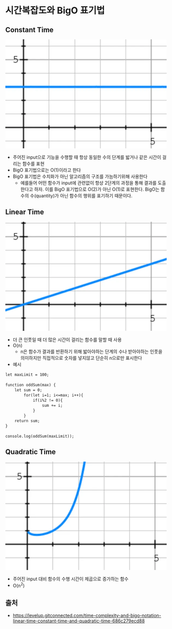 # 시간복잡도와 BigO 표기법

## Constant Time
![Alt text](image.png)
- 주어진 input으로 기능을 수행할 때 항상 동일한 수의 단계를 밟거나 같은 시간이 걸리는 함수를 표현
- BigO 표기법으로는 O(1)이라고 한다
- BigO 표기법은 수치화가 아닌 알고리즘의 구조를 가늠하기위해 사용한다
    - 예를들어 어떤 함수가 input에 관련없이 항상 2단계의 과정을 통해 결과를 도출한다고 하자. 이를 BigO 표기법으로 O(2)가 아닌 O(1)로 표현한다. BigO는 함수의 수(quantity)가 아닌 함수의 행위를 표기하기 때문이다.

## Linear Time
![Alt text](image-1.png)
- 더 큰 인풋일 때 더 많은 시간이 걸리는 함수를 말할 때 사용
- O(n)
    - n은 함수가 결과를 반환하기 위해 밟아야하는 단계의 수나 받아야하는 인풋을 의미하지만 직접적으로 숫자를 넣지않고 단순히 n으로만 표시한다
- 예시
```
let maxLimit = 100;

function oddSum(max) {
    let sum = 0;
        for(let i=1; i<=max; i++){
            if(i%2 != 0){
                sum += i;
            }
        }
    return sum;
}

console.log(oddSum(maxLimit));
```

## Quadratic Time
![Alt text](image-2.png)
- 주어진 input 대비 함수의 수행 시간이 제곱으로 증가하는 함수
- O(n<sup>2</sup>)


## 출처
- https://levelup.gitconnected.com/time-complexity-and-bigo-notation-linear-time-constant-time-and-quadratic-time-686c279ecd88